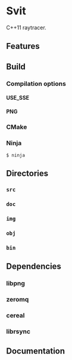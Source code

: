 # Svit
C++11 raytracer.

## Features

## Build
### Compilation options
#### USE_SSE
#### PNG

### CMake
### Ninja
```
$ ninja
```

## Directories
### `src`
### `doc`
### `img`
### `obj`
### `bin`

## Dependencies
### libpng
### zeromq
### cereal
### librsync 

## Documentation

